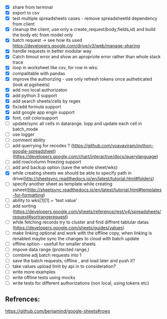 - [x] share from terminal
- [x] export to csv
- [x] test multiple spreadsheets cases - remove spreadsheetId dependency from client
- [x] cleanup the client, use only a create_request(body,fields,id) and build the body etc from model only 
- [x] batch request -> see how its used https://developers.google.com/drive/v3/web/manage-sharing
- [x] handle requests in better modular way 
- [x] Catch timout error and show an apropriote error rather than whole stack trace
- [x] loop in worksheet like csv, for row in wks:
- [x] compalitable with pandas
- [x] improve the authorizing - use only refresh tokens once autheticated (look at pgsheets)
- [x] add non local authorizaton
- [x] add python 3 support
- [x] add search sheets/cells by regex
- [x] fix/add formula support
- [x] add google app engin support
- [x] font, cell colorsupport
- [ ] update/sync all cells in datarange. lopp and update each cell in batch_mode
- [ ] use logger
- [ ] comment ability
- [ ] add querrying for recodes ? (https://github.com/yoavaviram/python-google-spreadsheet)(https://developers.google.com/chart/interactive/docs/querylanguage)
- [ ] add row/column freezing support
- [ ] add and backup option (save the whole sheet/wks)
- [x] while creating sheets we should be able to specify path in drive(http://sheetsync.readthedocs.io/en/latest/tutorial.html#folders)
- [ ] specify another sheet as template while creating ssheet(http://sheetsync.readthedocs.io/en/latest/tutorial.html#templates-for-formatting)
- [ ] ability to wks[1][1] = 'test value'
- [ ] add sorting (https://developers.google.com/sheets/reference/rest/v4/spreadsheets/request#sortrangerequest)
- [ ] while fetching records try to cluster and find diffrent tablular datas (https://developers.google.com/sheets/guides/values)
- [ ] make linking optional and work with the offline copy, when linking is renabled maybe sync the changes to cloud with batch update
- [ ] offline option - usefull for smaller sheets
- [ ] impove data range (protected range,)
- [ ] combine adj batch requests into 1
- [ ] save the batch requests, offline , and load later and push it?
- [ ] take values upload limit by api in to consideration?
- [ ] write more examples
- [ ] write offline tests using mocks
- [ ] write tests for different authorizations (non local, using tokens etc)

## Refrences:
https://github.com/benjamind/google-sheets#rows
